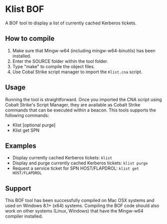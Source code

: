 # Klist BOF

A BOF tool to display a list of currently cached Kerberos tickets.

## How to compile
1. Make sure that Mingw-w64 (including mingw-w64-binutils) has been installed.
2. Enter the SOURCE folder within the tool folder.
3. Type "make" to compile the object files.
4. Use Cobal Strike script manager to import the `Klist.cna` script.

## Usage
Running the tool is straightforward. Once you imported the CNA script using Cobalt Strike's Script Manager, they are available as Cobalt Strike commands that can be executed within a beacon. This tools supports the following commands:

* Klist [optional purge]
* Klist get SPN

## Examples
* Display currently cached Kerberos tickets: `klist`
* Display and purge currently cached Kerberos tickets: `klist purge`
* Request a service ticket for SPN HOST/FLAPDROL: `klist get HOST/FLAPDROL`

## Support
This BOF tool has been successfully compiled on Mac OSX systems and used on Windows 8.1+ (x64) systems. Compiling the BOF code should also work on other systems (Linux, Windows) that have the Mingw-w64 compiler installed.
